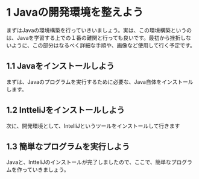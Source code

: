 # 1 Javaの開発環境を整えよう
まずはJavaの環境構築を行っていきいましょう。実は、この環境構築というのは、Javaを学習する上での１番の難関と行っても良いです。最初から挫折しないように、この部分はなるべく詳細な手順や、画像など使用して行く予定です。

## 1.1 Javaをインストールしよう
まずは、Javaのプログラムを実行するために必要な、Java自体をインストールします。

## 1.2 IntteliJをインストールしよう
次に、開発環境として、IntelliJというツールをインストールして行きます

## 1.3 簡単なプログラムを実行しよう
Javaと、IntteliJのインストールが完了しましたので、ここで、簡単なプログラムを作っていきましょう。